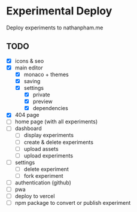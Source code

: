 # Experimental Deploy
Deploy experiments to nathanpham.me

## TODO
- [x] icons & seo  
- [x] main editor  
    - [x] monaco + themes  
    - [x] saving  
    - [x] settings  
        - [x] private  
        - [x] preview  
        - [x] dependencies  
- [x] 404 page
- [ ] home page (with all experiments)  
- [ ] dashboard  
    - [ ] display experiments  
    - [ ] create & delete experiments  
    - [ ] upload assets  
    - [ ] upload experiments  
- [ ] settings  
    - [ ] delete experiment  
    - [ ] fork experiment  
- [ ] authentication (github)  
- [ ] pwa  
- [ ] deploy to vercel  
- [ ] npm package to convert or publish experiment